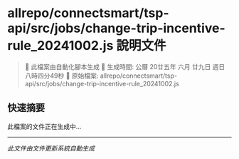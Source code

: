 # allrepo/connectsmart/tsp-api/src/jobs/change-trip-incentive-rule_20241002.js 說明文件

> 🚧 此檔案由自動化腳本生成
> 📅 生成時間: 公曆 20廿五年 六月 廿九日 週日 八時四分49秒
> 📂 原始檔案: allrepo/connectsmart/tsp-api/src/jobs/change-trip-incentive-rule_20241002.js

## 快速摘要
此檔案的文件正在生成中...

<!-- 實際使用時，這裡會是 Claude Code 生成的完整文件內容 -->

---
*此文件由文件更新系統自動生成*
